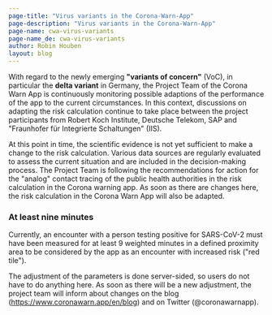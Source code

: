 ```yaml
---
page-title: "Virus variants in the Corona-Warn-App"
page-description: "Virus variants in the Corona-Warn-App"
page-name: cwa-virus-variants
page-name_de: cwa-virus-variants
author: Robin Houben
layout: blog
---
```


With regard to the newly emerging **"variants of concern"** (VoC), in particular the **delta variant** in Germany, the Project Team of the Corona Warn App is continuously monitoring possible adaptions of the performance of the app to the current circumstances. In this context, discussions on adapting the risk calculation continue to take place between the project participants from Robert Koch Institute, Deutsche Telekom, SAP and "Fraunhofer für Integrierte Schaltungen" (IIS).

<!-- overview -->

At this point in time, the scientific evidence is not yet sufficient to make a change to the risk calculation. Various data sources are regularly evaluated to assess the current situation and are included in the decision-making process. The Project Team is following the recommendations for action for the "analog" contact tracing of the public health authorities in the risk calculation in the Corona warning app. As soon as there are changes here, the risk calculation in the Corona Warn App will also be adapted.

### At least nine minutes

Currently, an encounter with a person testing positive for SARS-CoV-2 must have been measured for at least 9 weighted minutes in a defined proximity area to be considered by the app as an encounter with increased risk ("red tile").

The adjustment of the parameters is done server-sided, so users do not have to do anything here. As soon as there will be a new adjustment, the project team will inform about changes on the blog (https://www.coronawarn.app/en/blog) and on Twitter (@coronawarnapp).